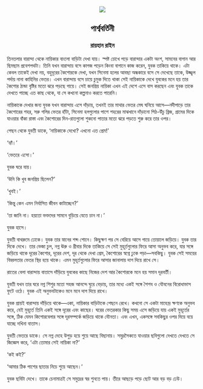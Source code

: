 <div align=center> <img align=center src='../images/prothomalo/পার্শ্ববর্তিনী@রায়হান-রাইন.jpg' width=500px >

<h2 align=center>পার্শ্ববর্তিনী</h4><h3 align=center>রায়হান রাইন</h3>
</div>

তিনতলার বারান্দা থেকে নায়িকার বাংলো বাড়িটা দেখা যায়। স্পষ্ট চোখে পড়ে বারান্দার একটা অংশ, সামনের বাগান আর ছিমছাম প্রবেশপথটা। তিনি যখন বারান্দায় বসে কাগজ পড়েন কিংবা বাগানে কাজ করেন, যুবক তাকিয়ে থাকে। এটা কেবল তাকেই দেখা নয়, বহুদূরের কৈশোরকে দেখা, যখন সিনেমা হলের আবছা অন্ধকারে বসে সে দেখেছে তাকে, উজ্জ্বল পর্দায় নানা কাহিনির ভেতর। এখন বারান্দায় বসে চায়ে চুমুক দিতে থাকা সেই নায়িকাকে দেখে যুবকের মনে হয় তার কৈশোর ঠান্ডা বৃষ্টির মতো ঝরে পড়ছে গায়ে। সেই জনপ্রিয় নায়িকা এখন এই দেশে এসে বাস করছেন এবং যুবক তাকে দেখতে পাচ্ছে এত কাছ থেকে, যা সে কখনো কল্পনাও করতে পারেনি।

নায়িকাকে দেখার জন্য যুবক যখন বারান্দায় এসে দাঁড়ায়, তখনই তার মাথার ভেতর মেঘ ঘনিয়ে আসে—নদীপাড়ে তার কৈশোরের শহর, সরু গলির ভেতর হাঁটা, সিনেমা হলগুলোর পাশে শহরের মাঝখানে দাঁড়ানো পিঠ-উঁচু ব্রিজ, গ্রামের দিকে যাওয়ার বাঁকা রাস্তা এবং কৈশোরের দিন-রাতগুলো শুকনো পাতার মতো ঝরে পড়তে শুরু করে তার ওপর।

পেছন থেকে যুবতী ডাকে, ‘নায়িকাকে দেখো? এখনো এত প্রেম!’

‘হ্যাঁ।’

‘ভেতরে এসো।’

যুবক ঘরে যায়।

‘উনি কি খুব জনপ্রিয় ছিলেন?’

‘খুবই।’

‘কিন্তু কেন এমন নির্বাসিত জীবন কাটাচ্ছেন?’

‘তা জানি না। হয়তো ভক্তদের সামনে বুড়িয়ে যেতে চান না।’

যুবক হাসে।

যুবতী বাথরুমে ঢোকে। যুবক তার স্নানের শব্দ শোনে। কিছুক্ষণ পর সে বেরিয়ে আসে গায়ে তোয়ালে জড়িয়ে। যুবক তার দিকে দেখে। তার ভেজা চুল, নগ্ন ঊরু ও গ্রীবার দিকে তাকিয়ে সে সেই মুহূর্তগুলোর ফিরে আসা অনুভব করে, যার সঙ্গে জড়িয়ে থাকে দূরের কৈশোর, দূরের দেশ, দূর থেকে দেখা প্রেম, কৈশোরের স্বপ্নে ঢুকে পড়া—সবকিছু। যুবক সেই সময়ের বিহ্বলতার ভেতর স্থির হয়ে থাকে। এমন মুহূর্তগুলোর ফিরে আসার জানালায় দাগ দিয়ে রাখে সে।

রাতের বেলা বারান্দায় বাতাসে দাঁড়িয়ে যুবকের কাছে নিজের দেশ আর কৈশোরকে মনে হয় সমান দূরবর্তী।

যুবতী যখন তার ঘরে নগ্ন শিশুর মতো সহজ আনন্দে ঘুরে বেড়ায়, তার মধ্যে একই সঙ্গে শৈশব ও যৌবনের বিরোধাভাস ফুটে ওঠে। যুবক এই অনুভবটাকেও মনে মনে দাগ দিয়ে রাখে।

যুবক প্রায়ই বারান্দায় দাঁড়িয়ে থাকে—একা, নায়িকার বাড়িটাকে পেছনে রেখে। কখনো সে একটা মাহেন্দ্র ক্ষণকে অনুভব করে, যেই মুহূর্তে তিনি একই সঙ্গে দূরের এবং কাছের। ঘরের ভেতরকার কিছু সময় এসে জড়িয়ে যায় একই মুহূর্তের সঙ্গে, ঠিক যেমন কিশোরবেলার সঙ্গে দূরসম্পর্কে জড়িয়ে থাকে যৌনতা। এবং এখন, একসঙ্গে সবকিছুর ওপর দিয়ে বয়ে যাচ্ছে দখিনা বাতাস।

যুবতী ভেতরে ডাকে। সে নগ্ন দেহে উপুড় হয়ে শুয়ে আছে বিছানায়। সমুদ্রসৈকতে যাওয়ার ছবিগুলো দেখতে দেখতে সে জিজ্ঞেস করে, ‘এটা তোমার সেই নায়িকা না?’

‘কই কই?’

‘আমার ঠিক পাশের ছাতার নিচে শুয়ে আছেন।’

যুবক ছবিটা দেখে। তাকে চেনামাত্রই সে সমুদ্রের স্বর শুনতে পায়। তীরে আছড়ে পড়ে ছোট আর বড় বড় ঢেউ।

